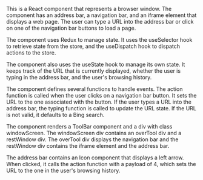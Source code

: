 This is a React component that represents a browser window. The component has an address bar, a navigation bar, and an iframe element that displays a web page. The user can type a URL into the address bar or click on one of the navigation bar buttons to load a page.

The component uses Redux to manage state. It uses the useSelector hook to retrieve state from the store, and the useDispatch hook to dispatch actions to the store.

The component also uses the useState hook to manage its own state. It keeps track of the URL that is currently displayed, whether the user is typing in the address bar, and the user's browsing history.

The component defines several functions to handle events. The action function is called when the user clicks on a navigation bar button. It sets the URL to the one associated with the button. If the user types a URL into the address bar, the typing function is called to update the URL state. If the URL is not valid, it defaults to a Bing search.

The component renders a ToolBar component and a div with class windowScreen. The windowScreen div contains an overTool div and a restWindow div. The overTool div displays the navigation bar and the restWindow div contains the iframe element and the address bar.

The address bar contains an Icon component that displays a left arrow. When clicked, it calls the action function with a payload of 4, which sets the URL to the one in the user's browsing history.

